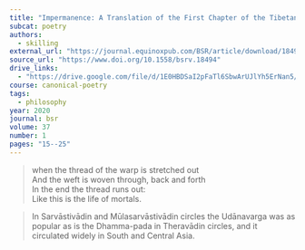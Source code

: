 ```yaml
---
title: "Impermanence: A Translation of the First Chapter of the Tibetan Udanavarga"
subcat: poetry
authors:
  - skilling
external_url: "https://journal.equinoxpub.com/BSR/article/download/18494/20848/34566"
source_url: "https://www.doi.org/10.1558/bsrv.18494"
drive_links:
  - "https://drive.google.com/file/d/1E0HBDSaI2pFaTl6SbwArUJlYh5ErNan5/view?usp=drivesdk"
course: canonical-poetry
tags:
  - philosophy
year: 2020
journal: bsr
volume: 37
number: 1
pages: "15--25"
---
```


> when the thread of the warp is stretched out  
And the weft is woven through, back and forth  
In the end the thread runs out:  
Like this is the life of mortals.

> In Sarvāstivādin and Mūlasarvāstivādin circles the Udānavarga was as popular as is the Dhamma-pada in Theravādin circles, and it circulated widely in South and Central Asia.
